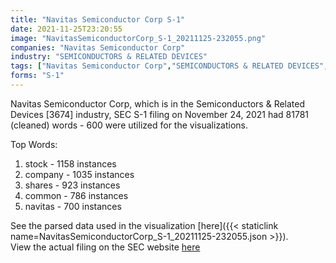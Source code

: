 ```yaml
---
title: "Navitas Semiconductor Corp S-1"
date: 2021-11-25T23:20:55
image: "NavitasSemiconductorCorp_S-1_20211125-232055.png"
companies: "Navitas Semiconductor Corp"
industry: "SEMICONDUCTORS & RELATED DEVICES"
tags: ["Navitas Semiconductor Corp","SEMICONDUCTORS & RELATED DEVICES","11-24-2021","S-1"]
forms: "S-1"
---
```

Navitas Semiconductor Corp, which is in the Semiconductors & Related Devices [3674] industry, SEC S-1 filing on November 24, 2021 had 81781 (cleaned) words - 600 were utilized for the visualizations.

Top Words:
1. stock - 1158 instances
2. company - 1035 instances
3. shares - 923 instances
4. common - 786 instances
5. navitas - 700 instances


See the parsed data used in the visualization [here]({{< staticlink name=NavitasSemiconductorCorp_S-1_20211125-232055.json >}}).  
View the actual filing on the SEC website [here](https://www.sec.gov/Archives/edgar/data/1821769/0001193125-21-339117.txt)